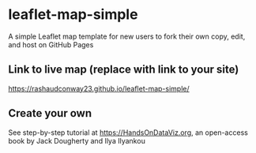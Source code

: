 # leaflet-map-simple
A simple Leaflet map template for new users to fork their own copy, edit, and host on GitHub Pages

## Link to live map (replace with link to your site)
https://rashaudconway23.github.io/leaflet-map-simple/

## Create your own
See step-by-step tutorial at https://HandsOnDataViz.org, an open-access book by Jack Dougherty and Ilya Ilyankou
